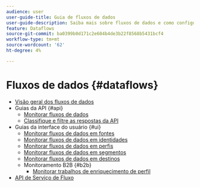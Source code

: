 ```yaml
---
audience: user
user-guide-title: Guia de fluxos de dados
user-guide-description: Saiba mais sobre fluxos de dados e como configurá-los em diferentes serviços.
feature: Dataflows
source-git-commit: ba0399b0d171c2e604b4de3b22f8568b5431bcf4
workflow-type: tm+mt
source-wordcount: '62'
ht-degree: 4%

---
```



# Fluxos de dados {#dataflows}

- [Visão geral dos fluxos de dados](./home.md)
- Guias da API {#api}
   - [Monitorar fluxos de dados](./api/monitor.md)
   - [Classifique e filtre as respostas da API](./api/sort-and-filter.md)
- Guias da interface do usuário {#ui}
   - [Monitorar fluxos de dados em fontes](./ui/monitor-sources.md)
   - [Monitorar fluxos de dados em identidades](./ui/monitor-identities.md)
   - [Monitorar fluxos de dados em perfis](./ui/monitor-profiles.md)
   - [Monitorar fluxos de dados em segmentos](./ui/monitor-segments.md)
   - [Monitorar fluxos de dados em destinos](./ui/monitor-destinations.md)
   - Monitoramento B2B {#b2b}
      - [Monitorar trabalhos de enriquecimento de perfil](./ui/b2b/monitor-profile-enrichment.md)
- [API de Serviço de Fluxo](https://www.adobe.io/experience-platform-apis/references/flow-service/)